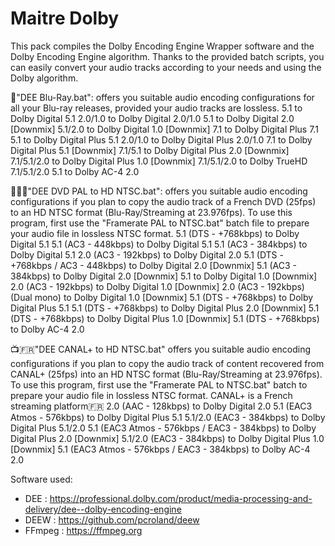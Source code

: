 # Maitre Dolby
This pack compiles the Dolby Encoding Engine Wrapper software and the Dolby Encoding Engine algorithm. 
Thanks to the provided batch scripts, you can easily convert your audio tracks according to your needs and using the Dolby algorithm.

🔵"DEE Blu-Ray.bat": offers you suitable audio encoding configurations for all your Blu-ray releases, provided your audio tracks are lossless.
5.1         to Dolby Digital 5.1
2.0/1.0     to Dolby Digital 2.0/1.0
5.1         to Dolby Digital 2.0 [Downmix]
5.1/2.0     to Dolby Digital 1.0 [Downmix]
7.1         to Dolby Digital Plus 7.1
5.1         to Dolby Digital Plus 5.1
2.0/1.0     to Dolby Digital Plus 2.0/1.0
7.1         to Dolby Digital Plus 5.1 [Downmix]
7.1/5.1     to Dolby Digital Plus 2.0 [Downmix]
7.1/5.1/2.0 to Dolby Digital Plus 1.0 [Downmix]
7.1/5.1/2.0 to Dolby TrueHD 7.1/5.1/2.0
5.1         to Dolby AC-4 2.0

📀🇪🇺"DEE DVD PAL to HD NTSC.bat": offers you suitable audio encoding configurations if you plan to copy the audio track of a French DVD (25fps) to an HD NTSC format (Blu-Ray/Streaming at 23.976fps). To use this program, first use the "Framerate PAL to NTSC.bat" batch file to prepare your audio file in lossless NTSC format.
5.1 (DTS - +768kbps)                 to Dolby Digital 5.1
5.1 (AC3 - 448kbps)                  to Dolby Digital 5.1
5.1 (AC3 - 384kbps)                  to Dolby Digital 5.1
2.0 (AC3 - 192kbps)                  to Dolby Digital 2.0
5.1 (DTS - +768kbps / AC3 - 448kbps) to Dolby Digital 2.0 [Downmix]
5.1 (AC3 - 384kbps)                  to Dolby Digital 2.0 [Downmix]
5.1                                  to Dolby Digital 1.0 [Downmix]
2.0 (AC3 - 192kbps)                  to Dolby Digital 1.0 [Downmix]
2.0 (AC3 - 192kbps) (Dual mono)      to Dolby Digital 1.0 [Downmix]
5.1 (DTS - +768kbps)                 to Dolby Digital Plus 5.1
5.1 (DTS - +768kbps)                 to Dolby Digital Plus 2.0 [Downmix]
5.1 (DTS - +768kbps)                 to Dolby Digital Plus 1.0 [Downmix]
5.1 (DTS - +768kbps)                 to Dolby AC-4 2.0

📺🇫🇷"DEE CANAL+ to HD NTSC.bat" offers you suitable audio encoding configurations if you plan to copy the audio track of content recovered from CANAL+ (25fps) into an HD NTSC format (Blu-Ray/Streaming at 23.976fps). To use this program, first use the "Framerate PAL to NTSC.bat" batch to prepare your audio file in lossless NTSC format. CANAL+ is a French streaming platform🇫🇷
2.0 (AAC - 128kbps)                         to Dolby Digital 2.0
5.1 (EAC3 Atmos - 576kbps)                  to Dolby Digital Plus 5.1
5.1/2.0 (EAC3 - 384kbps)                    to Dolby Digital Plus 5.1/2.0
5.1 (EAC3 Atmos - 576kbps / EAC3 - 384kbps) to Dolby Digital Plus 2.0 [Downmix]
5.1/2.0 (EAC3 - 384kbps)                    to Dolby Digital Plus 1.0 [Downmix]
5.1 (EAC3 Atmos - 576kbps / EAC3 - 384kbps) to Dolby AC-4 2.0

Software used:
- DEE    : https://professional.dolby.com/product/media-processing-and-delivery/dee--dolby-encoding-engine
- DEEW   : https://github.com/pcroland/deew
- FFmpeg : https://ffmpeg.org
